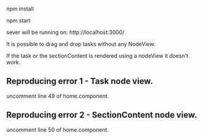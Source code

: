 

npm install

npm start

sever will be running on: http://localhost:3000/

It is possible to drag and drop tasks without any NodeView.

If the task or the sectionContent is rendered using a nodeView it doesn't work.

## Reproducing error 1 - Task node view.

uncomment line 49 of home.component.

## Reproducing error 2 - SectionContent node view.

uncomment line 50 of home.component.

